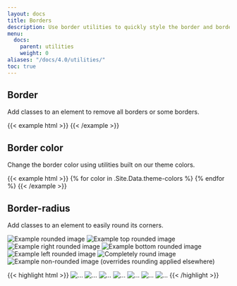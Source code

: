 ```yaml
---
layout: docs
title: Borders
description: Use border utilities to quickly style the border and border-radius of an element. Great for images, buttons, or any other element.
menu:
  docs:
    parent: utilities
    weight: 0
aliases: "/docs/4.0/utilities/"
toc: true
---
```


## Border

Add classes to an element to remove all borders or some borders.

<div class="bd-example-border-utils">
{{< example html >}}
<span class="border"></span>
<span class="border-0"></span>
<span class="border-top-0"></span>
<span class="border-right-0"></span>
<span class="border-bottom-0"></span>
<span class="border-left-0"></span>
{{< /example >}}
</div>

## Border color

Change the border color using utilities built on our theme colors.

<div class="bd-example-border-utils">
{{< example html >}}
{% for color in .Site.Data.theme-colors %}
<span class="border border-{{ color.name }}"></span>{% endfor %}
<span class="border border-white"></span>
{{< /example >}}
</div>

## Border-radius

Add classes to an element to easily round its corners.

<div class="bd-example bd-example-images">
  <img data-src="holder.js/75x75" class="rounded" alt="Example rounded image">
  <img data-src="holder.js/75x75" class="rounded-top" alt="Example top rounded image">
  <img data-src="holder.js/75x75" class="rounded-right" alt="Example right rounded image">
  <img data-src="holder.js/75x75" class="rounded-bottom" alt="Example bottom rounded image">
  <img data-src="holder.js/75x75" class="rounded-left" alt="Example left rounded image">
  <img data-src="holder.js/75x75" class="rounded-circle" alt="Completely round image">
  <img data-src="holder.js/75x75" class="rounded-0" alt="Example non-rounded image (overrides rounding applied elsewhere)">
</div>

{{< highlight html >}}
<img src="..." alt="..." class="rounded">
<img src="..." alt="..." class="rounded-top">
<img src="..." alt="..." class="rounded-right">
<img src="..." alt="..." class="rounded-bottom">
<img src="..." alt="..." class="rounded-left">
<img src="..." alt="..." class="rounded-circle">
<img src="..." alt="..." class="rounded-0">
{{< /highlight >}}
